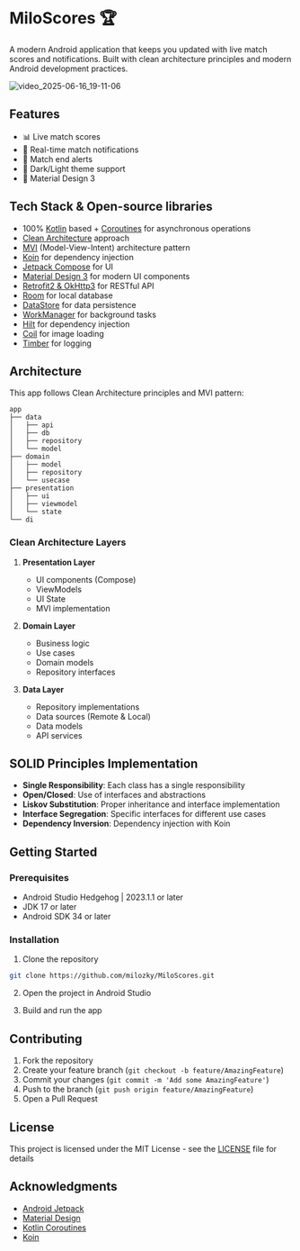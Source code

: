 # MiloScores 🏆

A modern Android application that keeps you updated with live match scores and notifications. Built with clean architecture principles and modern Android development practices.

![video_2025-06-16_19-11-06](https://github.com/user-attachments/assets/ce0bad4c-3c40-42d4-8eb3-280dc7e2b5f8)


## Features

- 📊 Live match scores
- 🔔 Real-time match notifications
- 🎯 Match end alerts
- 🌙 Dark/Light theme support
- 📱 Material Design 3

## Tech Stack & Open-source libraries

- 100% [Kotlin](https://kotlinlang.org/) based + [Coroutines](https://github.com/Kotlin/kotlinx.coroutines) for asynchronous operations
- [Clean Architecture](https://blog.cleancoder.com/uncle-bob/2012/08/13/the-clean-architecture.html) approach
- [MVI](https://medium.com/swlh/mvi-architecture-with-android-fcde123e3c4a) (Model-View-Intent) architecture pattern
- [Koin](https://insert-koin.io/) for dependency injection
- [Jetpack Compose](https://developer.android.com/jetpack/compose) for UI
- [Material Design 3](https://m3.material.io/) for modern UI components
- [Retrofit2 & OkHttp3](https://github.com/square/retrofit) for RESTful API
- [Room](https://developer.android.com/training/data-storage/room) for local database
- [DataStore](https://developer.android.com/topic/libraries/architecture/datastore) for data persistence
- [WorkManager](https://developer.android.com/topic/libraries/architecture/workmanager) for background tasks
- [Hilt](https://developer.android.com/training/dependency-injection/hilt-android) for dependency injection
- [Coil](https://coil-kt.github.io/coil/) for image loading
- [Timber](https://github.com/JakeWharton/timber) for logging

## Architecture

This app follows Clean Architecture principles and MVI pattern:

```
app
├── data
│   ├── api
│   ├── db
│   ├── repository
│   └── model
├── domain
│   ├── model
│   ├── repository
│   └── usecase
├── presentation
│   ├── ui
│   ├── viewmodel
│   └── state
└── di
```

### Clean Architecture Layers

1. **Presentation Layer**
   - UI components (Compose)
   - ViewModels
   - UI State
   - MVI implementation

2. **Domain Layer**
   - Business logic
   - Use cases
   - Domain models
   - Repository interfaces

3. **Data Layer**
   - Repository implementations
   - Data sources (Remote & Local)
   - Data models
   - API services

## SOLID Principles Implementation

- **Single Responsibility**: Each class has a single responsibility
- **Open/Closed**: Use of interfaces and abstractions
- **Liskov Substitution**: Proper inheritance and interface implementation
- **Interface Segregation**: Specific interfaces for different use cases
- **Dependency Inversion**: Dependency injection with Koin

## Getting Started

### Prerequisites

- Android Studio Hedgehog | 2023.1.1 or later
- JDK 17 or later
- Android SDK 34 or later

### Installation

1. Clone the repository
```bash
git clone https://github.com/milozky/MiloScores.git
```

2. Open the project in Android Studio

3. Build and run the app

## Contributing

1. Fork the repository
2. Create your feature branch (`git checkout -b feature/AmazingFeature`)
3. Commit your changes (`git commit -m 'Add some AmazingFeature'`)
4. Push to the branch (`git push origin feature/AmazingFeature`)
5. Open a Pull Request

## License

This project is licensed under the MIT License - see the [LICENSE](LICENSE) file for details

## Acknowledgments

- [Android Jetpack](https://developer.android.com/jetpack)
- [Material Design](https://m3.material.io/)
- [Kotlin Coroutines](https://github.com/Kotlin/kotlinx.coroutines)
- [Koin](https://insert-koin.io/) 
